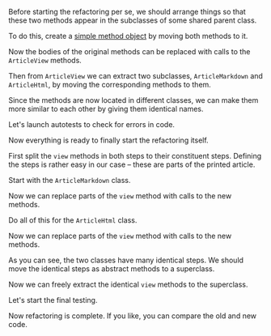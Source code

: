 Before starting the refactoring per se, we should arrange things so that these two methods appear in the subclasses of some shared parent class.

To do this, create a <a href="/replace-method-with-method-object">simple method object</a> by moving both methods to it.

Now the bodies of the original methods can be replaced with calls to the <code>ArticleView</code> methods.

Then from <code>ArticleView</code> we can extract two subclasses, <code>ArticleMarkdown</code> and <code>ArticleHtml</code>, by moving the corresponding methods to them.

Since the methods are now located in different classes, we can make them more similar to each other by giving them identical names.

Let's launch autotests to check for errors in code.

Now everything is ready to finally start the refactoring itself.

First split the <code>view</code> methods in both steps to their constituent steps. Defining the steps is rather easy in our case – these are parts of the printed article.

Start with the <code>ArticleMarkdown</code> class.

Now we can replace parts of the <code>view</code> method with calls to the new methods.

Do all of this for the <code>ArticleHtml</code> class.

Now we can replace parts of the <code>view</code> method with calls to the new methods.

As you can see, the two classes have many identical steps. We should move the identical steps as abstract methods to a superclass.

Now we can freely extract the identical <code>view</code> methods to the superclass.

Let's start the final testing.

Now refactoring is complete. If you like, you can compare the old and new code.